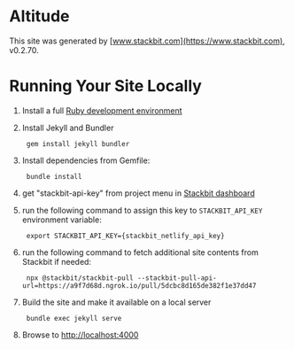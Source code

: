# Altitude

This site was generated by [www.stackbit.com](https://www.stackbit.com), v0.2.70.

# Running Your Site Locally

1. Install a full [Ruby development environment](https://jekyllrb.com/docs/installation/)

1. Install Jekyll and Bundler

        gem install jekyll bundler

1. Install dependencies from Gemfile:

        bundle install

1. get "stackbit-api-key" from project menu in [Stackbit dashboard](https://app.stackbit.com/dashboard)

1. run the following command to assign this key to `STACKBIT_API_KEY` environment variable:

        export STACKBIT_API_KEY={stackbit_netlify_api_key}

1. run the following command to fetch additional site contents from Stackbit if needed:

        npx @stackbit/stackbit-pull --stackbit-pull-api-url=https://a9f7d68d.ngrok.io/pull/5dcbc8d165de382f1e37dd47

1. Build the site and make it available on a local server

        bundle exec jekyll serve

1. Browse to [http://localhost:4000](http://localhost:4000)
